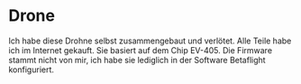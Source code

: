 # Drone

Ich habe diese Drohne selbst zusammengebaut und verlötet. Alle Teile habe ich im Internet gekauft. Sie basiert auf dem Chip EV-405. Die Firmware stammt nicht von mir, ich habe sie lediglich in der Software Betaflight konfiguriert.
